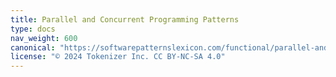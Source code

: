 ```yaml
---
title: Parallel and Concurrent Programming Patterns
type: docs
nav_weight: 600
canonical: "https://softwarepatternslexicon.com/functional/parallel-and-concurrent-programming-patterns"
license: "© 2024 Tokenizer Inc. CC BY-NC-SA 4.0"
---
```

